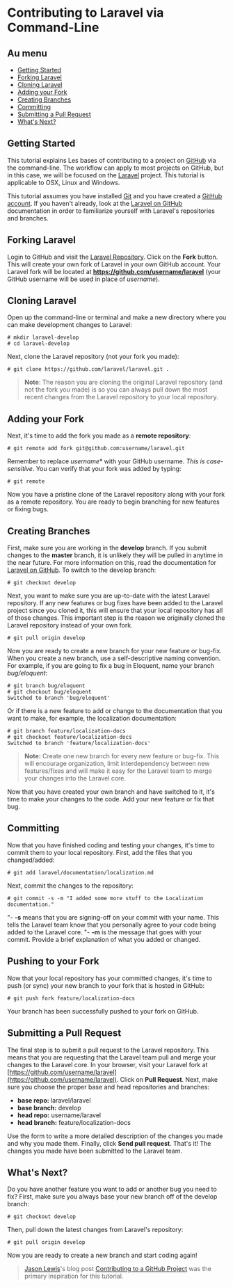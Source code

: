 # Contributing to Laravel via Command-Line

## Au menu

- [Getting Started](#getting-started)
- [Forking Laravel](#forking-laravel)
- [Cloning Laravel](#cloning-laravel)
- [Adding your Fork](#adding-your-fork)
- [Creating Branches](#creating-branches)
- [Committing](#committing)
- [Submitting a Pull Request](#submitting-a-pull-request)
- [What's Next?](#whats-next)

<a name="getting-started"></a>
## Getting Started

This tutorial explains Les bases of contributing to a project on [GitHub](https://github.com/) via the command-line. The workflow can apply to most projects on GitHub, but in this case, we will be focused on the [Laravel](https://github.com/laravel/laravel) project. This tutorial is applicable to OSX, Linux and Windows.

This tutorial assumes you have installed [Git](http://git-scm.com/) and you have created a [GitHub account](https://github.com/signup/free). If you haven't already, look at the [Laravel on GitHub](/docs/v3/doc/contrib/github) documentation in order to familiarize yourself with Laravel's repositories and branches.

<a name="forking-laravel"></a>
## Forking Laravel

Login to GitHub and visit the [Laravel Repository](https://github.com/laravel/laravel). Click on the **Fork** button. This will create your own fork of Laravel in your own GitHub account. Your Laravel fork will be located at **https://github.com/username/laravel** (your GitHub username will be used in place of *username*).

<a name="cloning-laravel"></a>
## Cloning Laravel

Open up the command-line or terminal and make a new directory where you can make development changes to Laravel:

    # mkdir laravel-develop
    # cd laravel-develop

Next, clone the Laravel repository (not your fork you made):

    # git clone https://github.com/laravel/laravel.git .

> **Note**: The reason you are cloning the original Laravel repository (and not the fork you made) is so you can always pull down the most recent changes from the Laravel repository to your local repository.

<a name="adding-your-fork"></a>
## Adding your Fork

Next, it's time to add the fork you made as a **remote repository**:

    # git remote add fork git@github.com:username/laravel.git

Remember to replace *username** with your GitHub username. *This is case-sensitive*. You can verify that your fork was added by typing:

    # git remote

Now you have a pristine clone of the Laravel repository along with your fork as a remote repository. You are ready to begin branching for new features or fixing bugs.

<a name="creating-branches"></a>
## Creating Branches

First, make sure you are working in the **develop** branch. If you submit changes to the **master** branch, it is unlikely they will be pulled in anytime in the near future. For more information on this, read the documentation for [Laravel on GitHub](/docs/v3/doc/contrib/github). To switch to the develop branch:

    # git checkout develop

Next, you want to make sure you are up-to-date with the latest Laravel repository. If any new features or bug fixes have been added to the Laravel project since you cloned it, this will ensure that your local repository has all of those changes. This important step is the reason we originally cloned the Laravel repository instead of your own fork.

    # git pull origin develop

Now you are ready to create a new branch for your new feature or bug-fix. When you create a new branch, use a self-descriptive naming convention. For example, if you are going to fix a bug in Eloquent, name your branch *bug/eloquent*:

    # git branch bug/eloquent
    # git checkout bug/eloquent
    Switched to branch 'bug/eloquent'

Or if there is a new feature to add or change to the documentation that you want to make, for example, the localization documentation:

    # git branch feature/localization-docs
    # git checkout feature/localization-docs
    Switched to branch 'feature/localization-docs'

> **Note:** Create one new branch for every new feature or bug-fix. This will encourage organization, limit interdependency between new features/fixes and will make it easy for the Laravel team to merge your changes into the Laravel core.

Now that you have created your own branch and have switched to it, it's time to make your changes to the code. Add your new feature or fix that bug.

<a name="committing"></a>
## Committing

Now that you have finished coding and testing your changes, it's time to commit them to your local repository. First, add the files that you changed/added:

    # git add laravel/documentation/localization.md

Next, commit the changes to the repository:

    # git commit -s -m "I added some more stuff to the Localization documentation."

"- **-s** means that you are signing-off on your commit with your name. This tells the Laravel team know that you personally agree to your code being added to the Laravel core.
"- **-m** is the message that goes with your commit. Provide a brief explanation of what you added or changed.

<a name="pushing-to-your-fork"></a>
## Pushing to your Fork

Now that your local repository has your committed changes, it's time to push (or sync) your new branch to your fork that is hosted in GitHub:

    # git push fork feature/localization-docs

Your branch has been successfully pushed to your fork on GitHub.

<a name="submitting-a-pull-request"></a>
## Submitting a Pull Request

The final step is to submit a pull request to the Laravel repository. This means that you are requesting that the Laravel team pull and merge your changes to the Laravel core. In your browser, visit your Laravel fork at [https://github.com/username/laravel](https://github.com/username/laravel). Click on **Pull Request**. Next, make sure you choose the proper base and head repositories and branches:

- **base repo:** laravel/laravel
- **base branch:** develop
- **head repo:** username/laravel
- **head branch:** feature/localization-docs

Use the form to write a more detailed description of the changes you made and why you made them. Finally, click **Send pull request**. That's it! The changes you made have been submitted to the Laravel team.

<a name="whats-next"></a>
## What's Next?

Do you have another feature you want to add or another bug you need to fix? First, make sure you always base your new branch off of the develop branch:

    # git checkout develop

Then, pull down the latest changes from Laravel's repository:

    # git pull origin develop

Now you are ready to create a new branch and start coding again!

> [Jason Lewis](http://jasonlewis.me/)'s blog post [Contributing to a GitHub Project](http://jasonlewis.me/blog/2012/06/how-to-contributing-to-a-github-project) was the primary inspiration for this tutorial.
